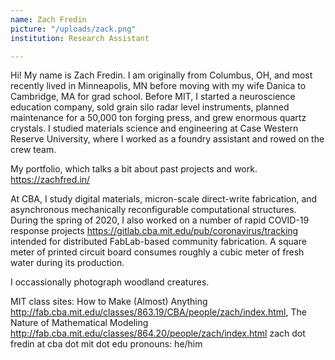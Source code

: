 ```yaml
---
name: Zach Fredin
picture: "/uploads/zack.png"
institution: Research Assistant

---
```


Hi! My name is Zach Fredin. I am originally from Columbus, OH, and most recently lived in Minneapolis, MN before moving with my wife Danica to Cambridge, MA for grad school. Before MIT, I started a neuroscience education company, sold grain silo radar level instruments, planned maintenance for a 50,000 ton forging press, and grew enormous quartz crystals. I studied materials science and engineering at Case Western Reserve University, where I worked as a foundry assistant and rowed on the crew team.

My portfolio, which talks a bit about past projects and work. https://zachfred.in/

At CBA, I study digital materials, micron-scale direct-write fabrication, and asynchronous mechanically reconfigurable computational structures. During the spring of 2020, I also worked on a number of rapid COVID-19 response projects https://gitlab.cba.mit.edu/pub/coronavirus/tracking intended for distributed FabLab-based community fabrication.
A square meter of printed circuit board consumes roughly a cubic meter of fresh water during its production.

I occassionally photograph woodland creatures.

MIT class sites: How to Make (Almost) Anything http://fab.cba.mit.edu/classes/863.19/CBA/people/zach/index.html, The Nature of Mathematical Modeling http://fab.cba.mit.edu/classes/864.20/people/zach/index.html
zach dot fredin at cba dot mit dot edu
pronouns: he/him
